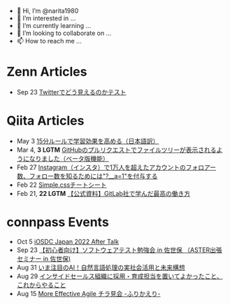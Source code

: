 - 👋 Hi, I’m @narita1980
- 👀 I’m interested in ...
- 🌱 I’m currently learning ...
- 💞️ I’m looking to collaborate on ...
- 📫 How to reach me ...

# Zenn Articles

<!-- profile updater begin: zenn -->
- Sep 23 [Twitterでどう見えるのかテスト](https://zenn.dev/narita1980/articles/cbb21f8d7f785752d6ac)
<!-- profile updater end: zenn -->

# Qiita Articles

<!-- profile updater begin: qiita -->
- May 3 [15分ルールで学習効果を高める（日本語訳）](https://qiita.com/narita1980/items/d0ad5246344fc6e4380f)
- Mar 4, **3 LGTM** [GitHubのプルリクエストでファイルツリーが表示されるようになりました（ベータ版機能）](https://qiita.com/narita1980/items/bee2c5232342a51e0415)
- Feb 27 [Instagram（インスタ）で1万人を超えたアカウントのフォロアー数、フォロー数を知るためには"?__a=1"を付与する](https://qiita.com/narita1980/items/630b7014fa893461b991)
- Feb 22 [Simple.cssチートシート](https://qiita.com/narita1980/items/fd2ccf0e91944aab9fd5)
- Feb 21, **22 LGTM** [【公式資料】GitLab社で学んだ最高の働き方](https://qiita.com/narita1980/items/d7d142c2bb6312cb9ad6)
<!-- profile updater end: qiita -->

# connpass Events

<!-- profile updater begin: connpass -->
- Oct 5 [iOSDC Japan 2022 After Talk](https://sansan.connpass.com/event/255645/)
- Sep 23 [【初心者向け】ソフトウェアテスト勉強会 in 佐世保 （ASTER出張セミナー in 佐世保)](https://nagasaki-it-engineers.connpass.com/event/249827/)
- Aug 31 [いま注目のAI！自然言語処理の実社会活用と未来構想](https://stockmark.connpass.com/event/256536/)
- Aug 29 [インサイドセールス組織に採用・育成担当を置いてよかったこと、これからやること](https://smarthr.connpass.com/event/255628/)
- Aug 15 [More Effective Agile チラ見会 -ふりかえり-](https://engineering-floor.connpass.com/event/257121/)
<!-- profile updater end: connpass -->

<!---
narita1980/narita1980 is a ✨ special ✨ repository because its `README.md` (this file) appears on your GitHub profile.
You can click the Preview link to take a look at your changes.
--->
